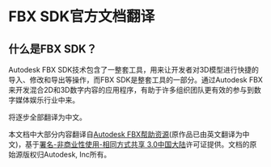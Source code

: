 FBX SDK官方文档翻译
=================

## 什么是FBX SDK？
Autodesk FBX SDK技术包含了一整套工具，用来让开发者对3D模型进行快捷的导入、修改和导出等操作，而FBX SDK是整套工具的一部分。通过Autodesk FBX来开发混合2D和3D数字内容的应用程序，有助于许多组织团队更有效的参与到数字媒体娱乐行业中来。

将逐步全部翻译为中文。

本文档中大部分内容翻译自[Autodesk FBX帮助资源](http://help.autodesk.com/view/FBX/2016/ENU/)(原作品已由英文翻译为中文)，基于[署名-非商业性使用-相同方式共享 3.0中国大陆](https://creativecommons.org/licenses/by-nc-sa/3.0/cn)许可证提供。文档的原始源版权归Autodesk, Inc所有。